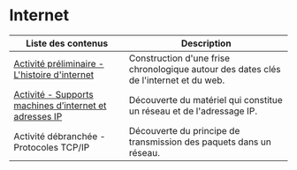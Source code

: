 # Internet

| Liste des contenus                              | Description                         |
| ----------------------------------------------- | ----------------------------------- |
| [Activité préliminaire - L'histoire d'internet](histoire.md) | Construction d'une frise chronologique autour des dates clés de l'internet et du web. |
| [Activité - Supports machines d’internet et adresses IP](supports.md) | Découverte du matériel qui constitue un réseau et de l'adressage IP. |
| Activité débranchée - Protocoles TCP/IP | Découverte du principe de transmission des paquets dans un réseau. |